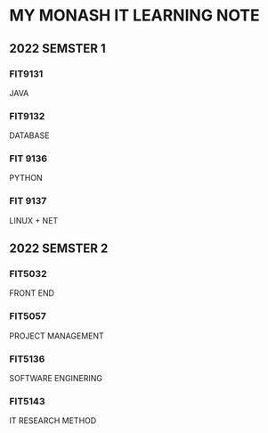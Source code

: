 # MY MONASH IT LEARNING NOTE
## 2022 SEMSTER 1
### FIT9131  
  JAVA
### FIT9132  
  DATABASE
### FIT 9136  
  PYTHON  
### FIT 9137  
  LINUX + NET

## 2022 SEMSTER 2
### FIT5032  
 FRONT END  

### FIT5057  
PROJECT  MANAGEMENT  

### FIT5136  
SOFTWARE ENGINERING

### FIT5143  
IT RESEARCH METHOD


